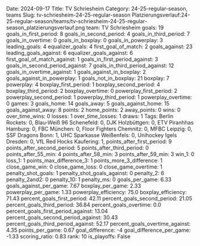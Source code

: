 Date: 2024-09-17
Title: TV Schriesheim
Category: 24-25-regular-season, teams
Slug: tv-schriesheim-24-25-regular-season
Platzierungsverlauf:24-25-regular-season/teams/tv-schriesheim-24-25-regular-season_platzierungsverlauf.png
team: TV Schriesheim
goals: 19
goals_in_first_period: 8
goals_in_second_period: 4
goals_in_third_period: 7
goals_in_overtime: 0
goals_in_boxplay: 0
goals_in_powerplay: 3
leading_goals: 4
equalizer_goals: 4
first_goal_of_match: 2
goals_against: 23
leading_goals_against: 6
equalizer_goals_against: 6
first_goal_of_match_against: 1
goals_in_first_period_against: 3
goals_in_second_period_against: 7
goals_in_third_period_against: 12
goals_in_overtime_against: 1
goals_against_in_boxplay: 2
goals_against_in_powerplay: 1
goals_not_in_boxplay: 21
boxplay: 7
powerplay: 4
boxplay_first_period: 1
boxplay_second_period: 4
boxplay_third_period: 2
boxplay_overtime: 0
powerplay_first_period: 2
powerplay_second_period: 1
powerplay_third_period: 1
powerplay_overtime: 0
games: 3
goals_home: 14
goals_away: 5
goals_against_home: 15
goals_against_away: 8
points: 2
home_points: 2
away_points: 0
wins: 0
over_time_wins: 0
losses: 1
over_time_losses: 1
draws: 1
Tags:  Berlin Rockets: 0,  Blau-Weiß 96 Schenefeld: 0,  DJK Holzbüttgen: 0,  ETV Piranhhas Hamburg: 0,  FBC München: 0,  Floor Fighters Chemnitz: 0,  MFBC Leipzig: 0,  SSF Dragons Bonn: 1,  UHC Sparkasse Weißenfels: 0,  Unihockey Igels Dresden: 0,  VfL Red Hocks Kaufering: 1,
points_after_first_period: 9
points_after_second_period: 5
points_after_third_period: 0
points_after_55_min: 4
points_after_58_min: 3
points_after_59_min: 3
win_1: 0
loss_1: 1
points_max_difference_3: 1
points_more_3_difference: 1
close_game_win: 0
close_game_loss: 0
close_game_overtime: 1
penalty_shot_goals: 1
penalty_shot_goals_against: 0
penalty_2: 6
penalty_2and2: 0
penalty_10: 1
penalty_ms: 0
goals_per_game: 6.33
goals_against_per_game: 7.67
boxplay_per_game: 2.33
powerplay_per_game: 1.33
powerplay_efficiency: 75.0
boxplay_efficiency: 71.43
percent_goals_first_period: 42.11
percent_goals_second_period: 21.05
percent_goals_third_period: 36.84
percent_goals_overtime: 0.0
percent_goals_first_period_against: 13.04
percent_goals_second_period_against: 30.43
percent_goals_third_period_against: 52.17
percent_goals_overtime_against: 4.35
points_per_game: 0.67
goal_difference: -4
goal_difference_per_game: -1.33
scoring_ratio: 0.83
rank: 10
is_playoffs: False
